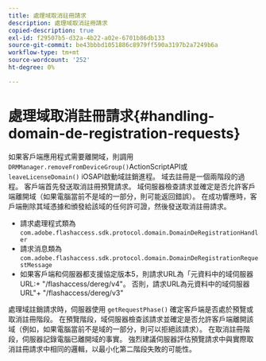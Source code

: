 ```yaml
---
title: 處理域取消註冊請求
description: 處理域取消註冊請求
copied-description: true
exl-id: f29507b5-d32a-4b22-a02e-6701b86db133
source-git-commit: be43bbbd1051886c8979ff590a3197b2a7249b6a
workflow-type: tm+mt
source-wordcount: '252'
ht-degree: 0%

---
```


# 處理域取消註冊請求{#handling-domain-de-registration-requests}

如果客戶端應用程式需要離開域，則調用 `DRMManager.removeFromDeviceGroup()`ActionScriptAPI或 `leaveLicenseDomain()` iOSAPI啟動域註銷進程。 域去註冊是一個兩階段的過程。 客戶端首先發送取消註冊預覽請求。 域伺服器檢查請求並確定是否允許客戶端離開域（如果電腦當前不是域的一部分，則可能返回錯誤）。 在成功響應時，客戶端刪除其域憑據和頒發給該域的任何許可證，然後發送取消註冊請求。

* 請求處理程式類為 `com.adobe.flashaccess.sdk.protocol.domain.DomainDeRegistrationHandler`
* 請求消息類為 `com.adobe.flashaccess.sdk.protocol.domain.DomainDeRegistrationRequestMessage`
* 如果客戶端和伺服器都支援協定版本5，則請求URL為「元資料中的域伺服器URL:+ &quot;/flashaccess/dereg/v4&quot;。 否則，請求URL為元資料中的域伺服器URL&quot;+ &quot;/flashaccess/dereg/v3&quot;

處理域註銷請求時，伺服器使用 `getRequestPhase()` 確定客戶端是否處於預覽或取消註冊階段。 在預覽階段，域伺服器檢查該請求並確定是否允許客戶端離開該域（例如，如果電腦當前不是域的一部分，則可以拒絕該請求）。 在取消註冊階段，伺服器記錄電腦已離開域的事實。 強烈建議伺服器評估預覽請求中與實際取消註冊請求中相同的邏輯，以最小化第二階段失敗的可能性。
